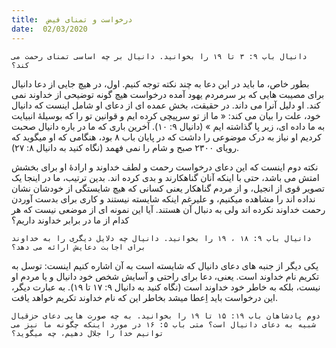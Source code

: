 ```yaml
---
title:  درخواست و تمنای فیض
date:  02/03/2020
---
```


`دانیال باب ۹: ۳ تا ۱۹ را بخوانید. دانیال بر چه اساسی تمنای رحمت می کند؟`

بطور خاص، ما باید در این دعا به چند نکته توجه کنیم. اول، در هیچ جایی از دعا دانیال برای مصیبت هایی که بر سرمردم یهود آمده درخواست هیچ گونه توضیحی از خداوند نمی کند. او دلیل آنرا می داند. در حقیقت، بخش عمده ای از دعای او شامل اینست که دانیال خود، علت را بیان می کند: « ما از تو سرپیچی کرده ایم و قوانین تو را که بوسیلهٔ انبیایت به ما داده ای، زیر پا گذاشته ایم » (دانیال ۹: ۱۰). آخرین باری که ما در باره دانیال صحبت کردیم او نیاز به درک موضوعی را داشت که در پایان باب ۸ بود، هنگامی که او میگوید که رویای ۲۳۰۰ صبح و شام را نمی فهمد (نگاه کنید به دانیال ۸: ۲۷).

نکته دوم اینست که این دعای درخواست رحمت و لطف خداوند و ارادهٔ او برای بخشش امتش می باشد، حتی با اینکه آنان گناهکارند و بدی کرده اند. بدین ترتیب، ما در اینجا یک تصویر قوی از انجیل، و از مردم گناهکار یعنی کسانی که هیچ شایستگی از خودشان نشان نداده اند را مشاهده میکنیم، و علیرغم اینکه شایسته نیستند و کاری برای بدست آوردن رحمت خداوند نکرده اند ولی به دنبال آن هستند. آیا این نمونه ای از موضعی نیست که هر کدام از ما در برابر خداوند داریم؟

`دانیال باب ۹: ۱۸ ، ۱۹ را بخوانید. دانیال چه دلایل دیگری را به خداوند برای اجابت دعایش ارائه می دهد؟`

یکی دیگر از جنبه های دعای دانیال که شایسته است به آن اشاره کنیم اینست: توسل به تکریم نام خداوند است. یعنی، دعا برای راحتی و آسایش شخص خود دانیال و یا مردم او نیست، بلکه به خاطر خود خداوند است (نگاه کنید به دانیال ۹: ۱۷ تا ۱۹). به عبارت دیگر، این درخواست باید اِعطا میشد بخاطر این که نام خداوند تکریم خواهد یافت.

`دوم پادشاهان باب ۱۹: ۱۵ تا ۱۹ را بخوانید. به چه صورت هایی دعای حزقیال شبیه به دعای دانیال است؟ متی باب ۵: ۱۶ در مورد اینکه چگونه ما نیز می توانیم خدا را جلال دهیم، چه میگوید؟`